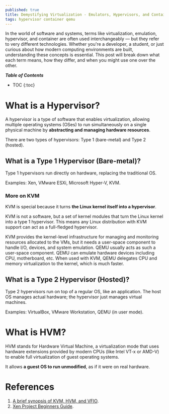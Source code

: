 ```yaml
---
published: true 
title: Demystifying Virtualization - Emulators, Hypervisors, and Containers Explained
tags: hypervisor container qemu
---
```


In the world of software and systems, terms like virtualization, emulation, hypervisor, and container are often used interchangeably — but they refer to very different technologies. Whether you're a developer, a student, or just curious about how modern computing environments are built, understanding these concepts is essential. This post will break down what each term means, how they differ, and when you might use one over the other.

***Table of Contents***
* TOC
{:toc}

# What is a Hypervisor?
A hypervisor is a type of software that enables virtualization, allowing multiple operating systems (OSes) to run simultaneously on a single physical machine by **abstracting and managing hardware resources**.

There are two types of hypervisors: Type 1 (bare-metal) and Type 2 (hosted).

## What is a Type 1 Hypervisor (Bare-metal)?
Type 1 hypervisors run directly on hardware, replacing the traditional OS.

Examples: Xen, VMware ESXi, Microsoft Hyper-V, KVM. 

### More on KVM
KVM is special because it turns **the Linux kernel itself into a hypervisor**. 

KVM is not a software, but a set of kernel modules that turn the Linux kernel into a type 1 hypervisor. This means any Linux distribution with KVM support can act as a full-fledged hypervisor.

KVM provides the kernel-level infrastructure for managing and monitoring resources allocated to the VMs, but it needs a user-space component to handle I/O, devices, and system emulation. QEMU usually acts as such a user-space component. QEMU can emulate hardware devices including CPU, motherboard, etc. When used with KVM, QEMU delegates CPU and memory virtualization to the kernel, which is much faster.

## What is a Type 2 Hypervisor (Hosted)?
Type 2 hypervisors run on top of a regular OS, like an application. The host OS manages actual hardware; the hypervisor just manages virtual machines.

Examples: VirtualBox, VMware Workstation, QEMU (in user mode).

# What is HVM?
HVM stands for Hardware Virtual Machine, a virtualization mode that uses hardware extensions provided by modern CPUs (like Intel VT-x or AMD-V) to enable full virtualization of guest operating systems.

It allows **a guest OS to run unmodified**, as if it were on real hardware.

# References
1. [A brief synopsis of KVM, HVM, and VFIO](https://forums.unraid.net/topic/37013-a-brief-synopsis-of-kvm-hvm-and-vfio/).
2. [Xen Project Beginners Guide](https://wiki.xenproject.org/wiki/Xen_Project_Beginners_Guide).